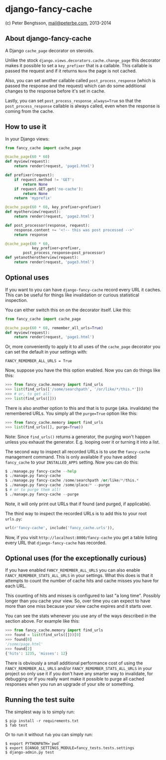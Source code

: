 django-fancy-cache
==================

(c) Peter Bengtsson, mail@peterbe.com, 2013-2014

About django-fancy-cache
------------------------

A Django `cache_page` decorator on steroids.

Unlike the stock `django.views.decorators.cache.change_page` this
decorator makes it possible to set a `key_prefixer` that is a
callable. This callable is passed the request and if it returns `None`
the page is not cached.

Also, you can set another callable called `post_process_response`
(which is passed the response and the request) which can do some
additional changes to the response before it's set in cache.

Lastly, you can set `post_process_response_always=True` so that the
`post_process_response` callable is always called, even when the
response is coming from the cache.


How to use it
-------------

In your Django views:

```python
from fancy_cache import cache_page

@cache_page(60 * 60)
def myview(request):
    return render(request, 'page1.html')

def prefixer(request):
    if request.method != 'GET':
        return None
    if request.GET.get('no-cache'):
        return None
    return 'myprefix'

@cache_page(60 * 60, key_prefixer=prefixer)
def myotherview(request):
    return render(request, 'page2.html')

def post_processor(response, request):
    response.content += '<!-- this was post processed -->'
    return response

@cache_page(60 * 60,
            key_prefixer=prefixer,
        post_process_response=post_processor)
def yetanotherotherview(request):
    return render(request, 'page3.html')
```

Optional uses
-------------

If you want to you can have `django-fancy-cache` record every URL it
caches. This can be useful for things like invalidation or curious
statistical inspection.

You can either switch this on on the decorator itself. Like this:

```python
from fancy_cache import cache_page

@cache_page(60 * 60, remember_all_urls=True)
def myview(request):
    return render(request, 'page1.html')
```

Or, more conveniently to apply it to all uses of the `cache_page`
decorator you can set the default in your settings with:

    FANCY_REMEMBER_ALL_URLS = True

Now, suppose you have the this option enabled. Now you can do things
like this:

```python
>>> from fancy_cache.memory import find_urls
>>> list(find_urls(['/some/searchpath', '/or/like/*/this.*']))
>>> # or, to get all:
>>> list(find_urls([]))
```

There is also another option to this and that is to purge (aka.
invalidate) the remembered URLs. You simply all the `purge=True`
option like this:

```python
>>> from fancy_cache.memory import find_urls
>>> list(find_urls([], purge=True))
```

Note: Since `find_urls()` returns a generator, the purging won't
happen unless you exhaust the generator. E.g. looping over it or
turning it into a list.

The second way to inspect all recorded URLs is to use the
`fancy-cache` management command. This is only available if you have
added `fancy_cache` to your `INSTALLED_APPS` setting. Now you can do
this:

```python
$ ./manage.py fancy-cache --help
$ ./manage.py fancy-cache
$ ./manage.py fancy-cache /some/searchpath /or/like/*/this.*
$ ./manage.py fancy-cache /some/place/* --purge
$ # or to purge them all!
$ ./manage.py fancy-cache --purge
```

Note, it will only print out URLs that if found (and purged, if
applicable).

The third way to inspect the recorded URLs is to add this to your root
`urls.py`:

```python
url(r'fancy-cache', include('fancy_cache.urls')),
```

Now, if you visit `http://localhost:8000/fancy-cache` you get a table
listing every URL that `django-fancy-cache` has recorded.


Optional uses (for the exceptionally curious)
---------------------------------------------

If you have enabled `FANCY_REMEMBER_ALL_URLS` you can also enable
`FANCY_REMEMBER_STATS_ALL_URLS` in your settings. What this does is
that it attempts to count the number of cache hits and cache misses
you have for each URL.

This counting of hits and misses is configured to last "a long time".
Possibly longer than you cache your view. So, over time you can expect
to have more than one miss because your view cache expires and it
starts over.

You can see the stats whenever you use any of the ways described in
the section above. For example like this:

```python
>>> from fancy_cache.memory import find_urls
>>> found = list(find_urls([]))[0]
>>> found[0]
'/some/page.html'
>>> found[2]
{'hits': 1235, 'misses': 12}
```

There is obviously a small additional performance cost of using the
`FANCY_REMEMBER_ALL_URLS` and/or `FANCY_REMEMBER_STATS_ALL_URLS` in
your project so only use it if you don't have any smarter way to
invalidate, for debugging or if you really want make it possible to
purge all cached responses when you run an upgrade of your site or
something.

Running the test suite
----------------------

The simplest way is to simply run:

    $ pip install -r requirements.txt
    $ fab test

Or to run it without `fab` you can simply run:

    $ export PYTHONPATH=`pwd`
    $ export DJANGO_SETTINGS_MODULE=fancy_tests.tests.settings
    $ django-admin.py test
